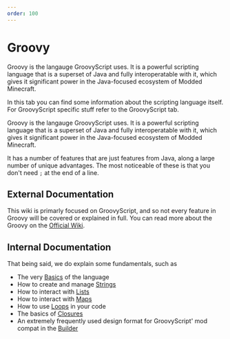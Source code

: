 ```yaml
---
order: 100
---
```


# Groovy

Groovy is the langauge GroovyScript uses.
It is a powerful scripting language that is a superset of Java and fully interoperatable with it,
which gives it significant power in the Java-focused ecosystem of Modded Minecraft.

In this tab you can find some information about the scripting language itself.
For GroovyScript specific stuff refer to the GroovyScript tab.

Groovy is the langauge GroovyScript uses. It is a powerful scripting language that is a superset of Java and fully interoperatable with it,
which gives it significant power in the Java-focused ecosystem of Modded Minecraft.

It has a number of features that are just features from Java, along a large number of unique advantages.
The most noticeable of these is that you don't need `;` at the end of a line.


## External Documentation

This wiki is primarly focused on GroovyScript, and so not every feature in Groovy will be covered or explained in full.
You can read more about the Groovy on the [Official Wiki](https://groovy-lang.org/documentation.html).


## Internal Documentation

That being said, we do explain some fundamentals, such as

* The very [Basics](./basics.md) of the language
* How to create and manage [Strings](./strings.md)
* How to interact with [Lists](./lists.md)
* How to interact with [Maps](./maps.md)
* How to use [Loops](./loops.md) in your code
* The basics of [Closures](./closure.md)
* An extremely frequently used design format for GroovyScript' mod compat in the [Builder](./builder.md)
